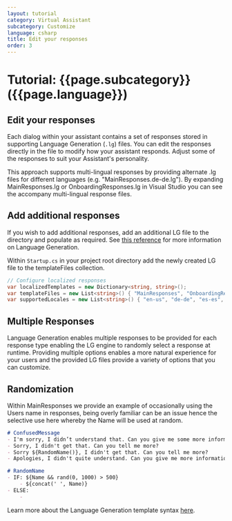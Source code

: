```yaml
---
layout: tutorial
category: Virtual Assistant
subcategory: Customize
language: csharp
title: Edit your responses
order: 3
---
```


# Tutorial: {{page.subcategory}} ({{page.language}})

## Edit your responses

Each dialog within your assistant contains a set of responses stored in supporting Language Generation (`.lg`) files. You can edit the responses directly in the file to modify how your assistant responds. Adjust some of the responses to suit your Assistant's personality.

This approach supports multi-lingual responses by providing alternate .lg files for different languages (e.g. "MainResponses.de-de.lg"). By expanding MainResponses.lg or OnboardingResponses.lg in Visual Studio you can see the accompany multi-lingual response files.

## Add additional responses
If you wish to add additional responses, add an additional LG file to the directory and populate as required. See [this reference](https://github.com/microsoft/botbuilder-dotnet/tree/master/doc/LanguageGeneration) for more information on Language Generation.

Within `Startup.cs` in your project root directory add the newly created LG file to the templateFiles collection.

```csharp
// Configure localized responses
var localizedTemplates = new Dictionary<string, string>();
var templateFiles = new List<string>() { "MainResponses", "OnboardingResponses" };
var supportedLocales = new List<string>() { "en-us", "de-de", "es-es", "fr-fr", "it-it", "zh-cn" };
```

## Multiple Responses

Language Generation enables multiple responses to be provided for each response type enabling the LG engine to randomly select a response at runtime. Providing multiple options enables a more natural experience for your users and the provided LG files provide a variety of options that you can customize.

## Randomization

Within MainResponses we provide an example of occasionally using the Users name in responses, being overly familiar can be an issue hence the selective use here whereby the Name will be used at random.

```markdown
# ConfusedMessage
- I'm sorry, I didn’t understand that. Can you give me some more information?
- Sorry, I didn't get that. Can you tell me more?
- Sorry ${RandomName()}, I didn't get that. Can you tell me more?
- Apologies, I didn't quite understand. Can you give me more information?

# RandomName 
- IF: ${Name && rand(0, 1000) > 500}
    - ${concat(' ', Name)}
- ELSE:
    - 
```

Learn more about the Language Generation template syntax [here](https://docs.microsoft.com/en-us/azure/bot-service/bot-builder-concept-language-generation?view=azure-bot-service-4.0&tabs=csharp).